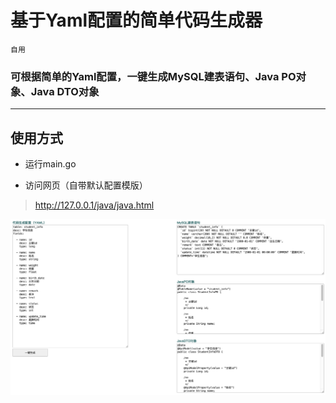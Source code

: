 # 基于Yaml配置的简单代码生成器

`自用`

### 可根据简单的Yaml配置，一键生成MySQL建表语句、Java PO对象、Java DTO对象

***

## 使用方式

* 运行main.go

* 访问网页（自带默认配置模版）

> http://127.0.0.1/java/java.html

![web](./web.png)